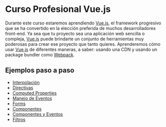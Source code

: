 # Curso Profesional Vue.js

Durante este curso estaremos aprendiendo [Vue.js](https://vuejs.org/), el framework progresivo que se ha convertido en la elección preferida
de muchos desarrolladores front-end. Ya sea que tu proyecto sea una aplicación web sencilla o compleja,
[Vue.js](https://vuejs.org/) puede brindarte un conjunto de herramientas muy poderosas para crear ese proyecto que tanto quieres.
Aprenderemos cómo usar [Vue.js](https://vuejs.org/) de diferentes maneras, a saber: usando una CDN y usando un 
package bundler como [Webpack](https://webpack.js.org/).


## Ejemplos paso a paso

-   [Interpolación]
-   [Directivas]
-   [Computed Properties]
-   [Manejo de Eventos]
-   [Forms]
-   [Componentes]
-   [Componentes y Eventos]
-   [Filtros][Componentes y Eventos]


  [Interpolación]: /examples/1-interpolation.html
  [Directivas]: /examples/2-directives.html
  [Computed Properties]: /examples/3-computed-properties.html
  [Manejo de Eventos]: /examples/4-events.html
  [Forms]: /examples/5-forms.html
  [Componentes]: /examples/6-components.html
  [Componentes y Eventos]: /examples/7-components-and-events.html